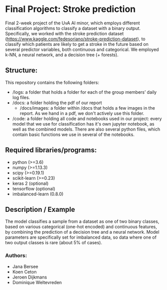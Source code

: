 # Final Project: Stroke prediction
Final 2-week project of the UvA AI minor, which employs different classification algorithms to classify a dataset with a binary output. Specifically, we worked with the stroke prediction dataset (https://www.kaggle.com/fedesoriano/stroke-prediction-dataset), to classify which patients are likely to get a stroke in the future based on several predictor variables, both continuous and categorical. We employed k-NN, a neural network, and a decision tree (+ forests).



## Structure:
This repository contains the following folders:
* /logs: a folder that holds a folder for each of the group members’ daily log files.
* /docs: a folder holding the pdf of our report
  * /docs/images: a folder within /docs that holds a few images in the report. As we hand in a pdf, we don't actively use this folder.
* /code: a folder holding all code and notebooks used in our project: every model that we use for classification has it's own jupyter notebook, as well as the combined models.
There are also several python files, which contain basic functions we use in several of the notebooks.

## Required libraries/programs:

* python (>=3.6)
* numpy (>=1.13.3)
* scipy (>=0.19.1)
* scikit-learn (>=0.23)
* keras 2 (optional)
* tensorflow (optional)
* imbalanced-learn (0.8.0)



## Description / Example
The model classifies a sample from a dataset as one of two binary classes, based on various categorical (one-hot encoded) and continuous features, by combining the prediction of a decision tree and a neural network. Model parameters are specifically set for imbalanced data, so data where one of two output classes is rare (about 5% of cases). 

### Authors:
* Jana Bersee
* Koen Ceton
* Jeroen Dijkmans
* Dominique Weltevreden
